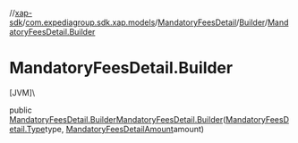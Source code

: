 //[xap-sdk](../../../../index.md)/[com.expediagroup.sdk.xap.models](../../index.md)/[MandatoryFeesDetail](../index.md)/[Builder](index.md)/[MandatoryFeesDetail.Builder](-mandatory-fees-detail.-builder.md)

# MandatoryFeesDetail.Builder

[JVM]\

public [MandatoryFeesDetail.Builder](index.md)[MandatoryFeesDetail.Builder](-mandatory-fees-detail.-builder.md)([MandatoryFeesDetail.Type](../-type/index.md)type, [MandatoryFeesDetailAmount](../../-mandatory-fees-detail-amount/index.md)amount)

